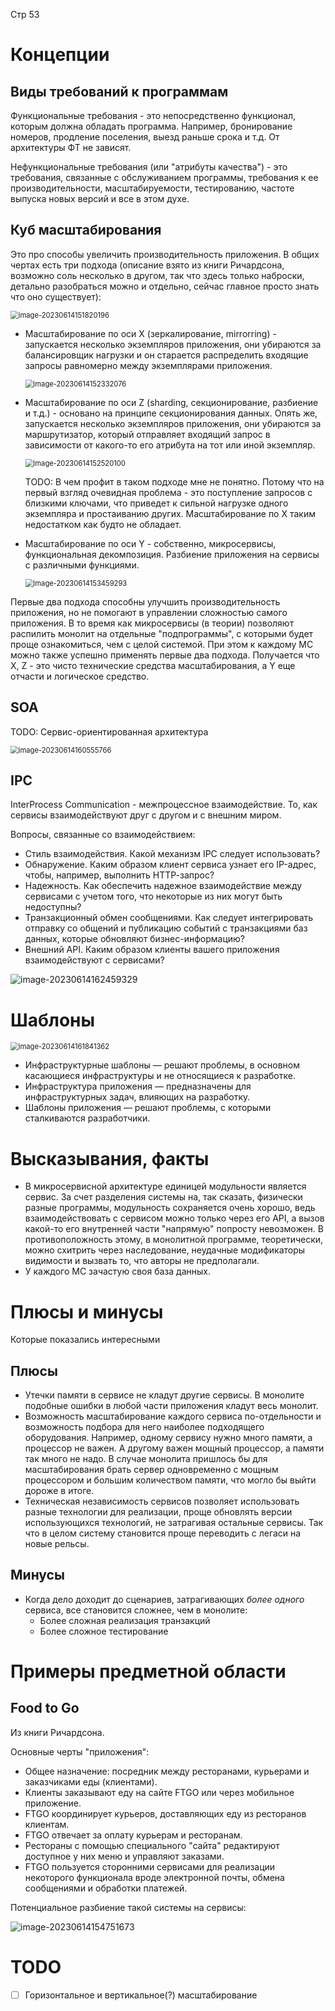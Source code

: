 Стр 53

# Концепции

## Виды требований к программам

Функциональные требования - это непосредственно функционал, которым должна обладать программа. Например, бронирование номеров, продление поселения, выезд раньше срока и т.д. От архитектуры ФТ не зависят.

Нефункциональные требования (или "атрибуты качества") - это требования, связанные с обслуживанием программы, требования к ее производительности, масштабируемости, тестированию, частоте выпуска новых версий и все в этом духе.

## Куб масштабирования

Это про способы увеличить производительность приложения. В общих чертах есть три подхода (описание взято из книги Ричардсона, возможно соль несколько в другом, так что здесь только наброски, детально разобраться можно и отдельно, сейчас главное просто знать что оно существует):

<img src="img/image-20230614151820196.png" alt="image-20230614151820196" style="zoom:80%;" />

* Масштабирование по оси X (зеркалирование, mirrorring) - запускается несколько экземпляров приложения, они убираются за балансировщик нагрузки и он старается распределить входящие запросы равномерно между экземплярами приложения.

  <img src="img/image-20230614152332076.png" alt="image-20230614152332076" style="zoom:80%;" />

* Масштабирование по оси Z (sharding, секционирование, разбиение и т.д.) - основано на принципе секционирования данных. Опять же, запускается несколько экземпляров приложения, они убираются за маршрутизатор, который отправляет входящий запрос в зависимости от какого-то его атрибута на тот или иной экземпляр.

  <img src="img/image-20230614152520100.png" alt="image-20230614152520100" style="zoom:80%;" />

  TODO: В чем профит в таком подходе мне не понятно. Потому что на первый взгляд очевидная проблема - это поступление запросов с близкими ключами, что приведет к сильной нагрузке одного экземпляра и простаиванию других. Масштабирование по Х таким недостатком как будто не обладает.

* Масштабирование по оси Y - собственно, микросервисы, функциональная декомпозиция. Разбиение приложения на сервисы с различными функциями.

  <img src="img/image-20230614153459293.png" alt="image-20230614153459293" style="zoom:80%;" />

Первые два подхода способны улучшить производительность приложения, но не помогают в управлении сложностью самого приложения. В то время как микросервисы (в теории) позволяют распилить монолит на отдельные "подпрограммы", с которыми будет проще ознакомиться, чем с целой системой. При этом к каждому МС можно также успешно применять первые два подхода. Получается что X, Z - это чисто технические средства масштабирования, а Y еще отчасти и логическое средство.

## SOA

TODO: Сервис-ориентированная архитектура

<img src="img/image-20230614160555766.png" alt="image-20230614160555766" style="zoom:80%;" />

## IPC

InterProcess Communication - межпроцессное взаимодействие. То, как сервисы взаимодействуют друг с другом и с внешним миром.

Вопросы, связанные со взаимодействием:

* Стиль взаимодействия. Какой механизм IPC следует использовать?
* Обнаружение. Каким образом клиент сервиса узнает его IP-адрес, чтобы, например, выполнить НТТР-запрос?
* Надежность. Как обеспечить надежное взаимодействие между сервисами с учетом того, что некоторые из них могут быть недоступны?
* Транзакционный обмен сообщениями. Как следует интегрировать отправку со общений и публикацию событий с транзакциями баз данных, которые обновляют бизнес-информацию?
* Внешний API. Каким образом клиенты вашего приложения взаимодействуют с сервисами?

![image-20230614162459329](img/image-20230614162459329.png)



# Шаблоны

<img src="img/image-20230614161841362.png" alt="image-20230614161841362" style="zoom:80%;" />

* Инфраструктурные шаблоны — решают проблемы, в основном касающиеся инфраструктуры и не относящиеся к разработке.
* Инфраструктура приложения — предназначены для инфраструктурных задач, влияющих на разработку.
* Шаблоны приложения — решают проблемы, с которыми сталкиваются разработчики.

# Высказывания, факты

* В микросервисной архитектуре единицей модульности является сервис. За счет разделения системы на, так сказать, физически разные программы, модульность сохраняется очень хорошо, ведь взаимодействовать с сервисом можно только через его API, а вызов какой-то его внутренней части "напрямую" попросту невозможен. В противоположность этому, в монолитной программе, теоретически, можно схитрить через наследование, неудачные модификаторы видимости и вызвать то, что авторы не предполагали.
* У каждого МС зачастую своя база данных.



# Плюсы и минусы

Которые показались интересными

## Плюсы

* Утечки памяти в сервисе не кладут другие сервисы. В монолите подобные ошибки в любой части приложения кладут весь монолит.
* Возможность масштабирование каждого сервиса по-отдельности и возможность подбора для него наиболее подходящего оборудования. Например, одному сервису нужно много памяти, а процессор не важен. А другому важен мощный процессор, а памяти так много не надо. В случае монолита пришлось бы для масштабирования брать сервер одновременно с мощным процессором и большим количеством памяти, что могло бы выйти дороже в итоге.
* Техническая независимость сервисов позволяет использовать разные технологии для реализации, проще обновлять версии использующихся технологий, не затрагивая остальные сервисы. Так что в целом систему становится проще переводить с легаси на новые рельсы.

## Минусы

* Когда дело доходит до сценариев, затрагивающих *более одного* сервиса, все становится сложнее, чем в монолите:
  * Более сложная реализация транзакций
  * Более сложное тестирование

# Примеры предметной области

## Food to Go

Из книги Ричардсона.

Основные черты "приложения":

* Общее назначение: посредник между ресторанами, курьерами и заказчиками еды (клиентами).
* Клиенты заказывают еду на сайте FTGO или через мобильное приложение.
* FTGO координирует курьеров, доставляющих еду из ресторанов клиентам.
* FTGO отвечает за оплату курьерам и ресторанам.
* Рестораны с помощью специального "сайта" редактируют доступное у них меню и управляют заказами.
* FTGO пользуется сторонними сервисами для реализации некоторого функционала вроде электронной почты, обмена сообщениями и обработки платежей.

Потенциальное разбиение такой системы на сервисы:

![image-20230614154751673](img/image-20230614154751673.png)

# TODO

- [ ] Горизонтальное и вертикальное(?) масштабирование
